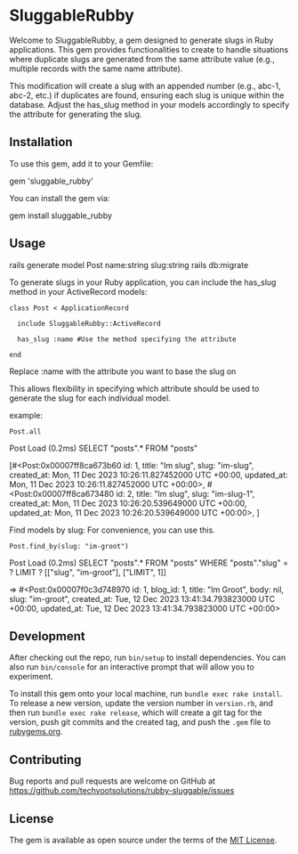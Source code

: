 # SluggableRubby

Welcome to SluggableRubby, a gem designed to generate slugs in Ruby applications. This gem provides functionalities to create to handle situations where duplicate slugs are generated from the same attribute value (e.g., multiple records with the same name attribute).

This modification will create a slug with an appended number (e.g., abc-1, abc-2, etc.) if duplicates are found, ensuring each slug is unique within the database. Adjust the has_slug method in your models accordingly to specify the attribute for generating the slug.

## Installation

To use this gem, add it to your Gemfile:

gem 'sluggable_rubby'

You can install the gem via:

gem install sluggable_rubby

## Usage

rails generate model Post name:string slug:string
rails db:migrate

To generate slugs in your Ruby application, you can include the has_slug method in your ActiveRecord models:

    class Post < ApplicationRecord

      include SluggableRubby::ActiveRecord
  
      has_slug :name #Use the method specifying the attribute
  
    end

Replace :name with the attribute you want to base the slug on

This allows flexibility in specifying which attribute should be used to generate the slug for each individual model.

example:

    Post.all

Post Load (0.2ms) SELECT "posts".\* FROM "posts"

  [#<Post:0x00007ff8ca673b60
  id: 1,
  title: "Im slug",
  slug: "im-slug",
  created_at: Mon, 11 Dec 2023 10:26:11.827452000 UTC +00:00,
  updated_at: Mon, 11 Dec 2023 10:26:11.827452000 UTC +00:00>,
  #<Post:0x00007ff8ca673480
  id: 2,
  title: "Im slug",
  slug: "im-slug-1",
  created_at: Mon, 11 Dec 2023 10:26:20.539649000 UTC +00:00,
  updated_at: Mon, 11 Dec 2023 10:26:20.539649000 UTC +00:00>,
  ]
  

Find models by slug:
For convenience, you can use this.

    Post.find_by(slug: "im-groot")

  Post Load (0.2ms) SELECT "posts".\* FROM "posts" WHERE "posts"."slug" = ? LIMIT ? [["slug", "im-groot"], ["LIMIT", 1]]
  
  => #<Post:0x00007f0c3d748970
  id: 1,
  blog_id: 1,
  title: "Im Groot",
  body: nil,
  slug: "im-groot",
  created_at: Tue, 12 Dec 2023 13:41:34.793823000 UTC +00:00,
  updated_at: Tue, 12 Dec 2023 13:41:34.793823000 UTC +00:00>

## Development

After checking out the repo, run `bin/setup` to install dependencies. You can also run `bin/console` for an interactive prompt that will allow you to experiment.

To install this gem onto your local machine, run `bundle exec rake install`. To release a new version, update the version number in `version.rb`, and then run `bundle exec rake release`, which will create a git tag for the version, push git commits and the created tag, and push the `.gem` file to [rubygems.org](https://rubygems.org).

## Contributing

Bug reports and pull requests are welcome on GitHub at https://github.com/techvootsolutions/rubby-sluggable/issues

## License

The gem is available as open source under the terms of the [MIT License](https://opensource.org/licenses/MIT).
